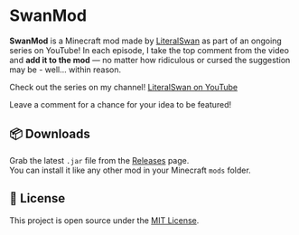 # SwanMod

**SwanMod** is a Minecraft mod made by [LiteralSwan](https://www.youtube.com/@LiteralSwan) as part of an ongoing series on YouTube! In each episode, I take the top comment from the video and **add it to the mod** — no matter how ridiculous or cursed the suggestion may be - well... within reason.

Check out the series on my channel! [LiteralSwan on YouTube](https://www.youtube.com/@LiteralSwan)

Leave a comment for a chance for your idea to be featured!

## 📦 Downloads

Grab the latest `.jar` file from the [Releases](https://github.com/gamerealmsdev/SwanMod/releases) page.  
You can install it like any other mod in your Minecraft `mods` folder.

## 📜 License

This project is open source under the [MIT License](LICENSE.txt).
